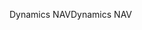 <span data-ttu-id="cdea6-101">Dynamics NAV</span><span class="sxs-lookup"><span data-stu-id="cdea6-101">Dynamics NAV</span></span>